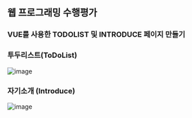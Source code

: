 ## 웹 프로그래밍 수행평가
### VUE를 사용한 TODOLIST 및 INTRODUCE 페이지 만들기

### 투두리스트(ToDoList)
![image](https://user-images.githubusercontent.com/62810965/120999172-c7d35c80-c7c3-11eb-955a-2651429fcfaf.png)

### 자기소개 (Introduce)
![image](https://user-images.githubusercontent.com/62810965/120999332-f6513780-c7c3-11eb-8c83-4859ed5281a7.png)
